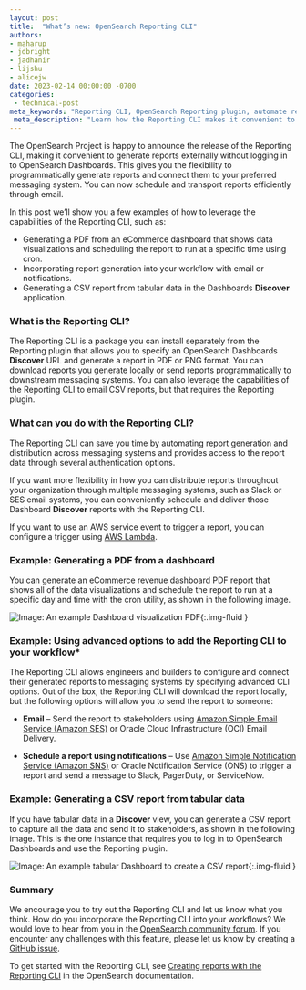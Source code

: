 ```yaml
---
layout: post
title:  "What’s new: OpenSearch Reporting CLI"
authors:
- maharup
- jdbright
- jadhanir
- lijshu
- alicejw
date: 2023-02-14 00:00:00 -0700
categories:
 - technical-post
meta_keywords: "Reporting CLI, OpenSearch Reporting plugin, automate reporting in OpenSearch"
 meta_description: "Learn how the Reporting CLI makes it convenient to generate external reports without logging in to OpenSearch Dashboards."
---
```


The OpenSearch Project is happy to announce the release of the Reporting CLI, making it convenient to generate reports externally without logging in to OpenSearch Dashboards. This gives you the flexibility to programmatically generate reports and connect them to your preferred messaging system. You can now schedule and transport reports efficiently through email.

In this post we’ll show you a few examples of how to leverage the capabilities of the Reporting CLI, such as:  

* Generating a PDF from an eCommerce dashboard that shows data visualizations and scheduling the report to run at a specific time using cron.
* Incorporating report generation into your workflow with email or notifications.
* Generating a CSV report from tabular data in the Dashboards **Discover** application.

### What is the Reporting CLI?

The Reporting CLI is a package you can install separately from the Reporting plugin that allows you to specify an OpenSearch Dashboards **Discover** URL and generate a report in PDF or PNG format. You can download reports you generate locally or send reports programmatically to downstream messaging systems. You can also leverage the capabilities of the Reporting CLI to email CSV reports, but that requires the Reporting plugin.

### What can you do with the Reporting CLI?

The Reporting CLI can save you time by automating report generation and distribution across messaging systems and provides access to the report data through several authentication options.

If you want more flexibility in how you can distribute reports throughout your organization through multiple messaging systems, such as Slack or SES email systems, you can conveniently schedule and deliver those Dashboard **Discover** reports with the Reporting CLI.

If you want to use an AWS service event to trigger a report, you can configure a trigger using [AWS Lambda](https://aws.amazon.com/lambda/).

### Example: Generating a PDF from a dashboard

You can generate an eCommerce revenue dashboard PDF report that shows all of the data visualizations and schedule the report to run at a specific day and time with the cron utility, as shown in the following image.

![Image: An example Dashboard visualization PDF]({{site.baseurl}}/assets/media/blog-images/2023-02-14-whatsnew-reporting-cli/cli-pdf-report.png){:.img-fluid }

### Example: Using advanced options to add the Reporting CLI to your workflow*

The Reporting CLI allows engineers and builders to configure and connect their generated reports to messaging systems by specifying advanced CLI options. Out of the box, the Reporting CLI will download the report locally, but the following options will allow you to send the report to someone:

* **Email** – Send the report to stakeholders using [Amazon Simple Email Service (Amazon SES)](https://aws.amazon.com/ses/) or Oracle Cloud Infrastructure (OCI) Email Delivery.

* **Schedule a report using notifications** – Use [Amazon Simple Notification Service (Amazon SNS)](https://aws.amazon.com/sns/) or Oracle Notification Service (ONS) to trigger a report and send a message to Slack, PagerDuty, or ServiceNow.

### Example: Generating a CSV report from tabular data

If you have tabular data in a **Discover** view, you can generate a CSV report to capture all the data and send it to stakeholders, as shown in the following image. This is the one instance that requires you to log in to OpenSearch Dashboards and use the Reporting plugin.

![Image: An example tabular Dashboard to create a CSV report]({{site.baseurl}}/assets/media/blog-images/2023-02-14-whatsnew-reporting-cli/tab-csv.png){:.img-fluid }

### Summary

We encourage you to try out the Reporting CLI and let us know what you think. How do you incorporate the Reporting CLI into your workflows? We would love to hear from you in the [OpenSearch community forum](https://forum.opensearch.org/). If you encounter any challenges with this feature, please let us know by creating a [GitHub issue](https://github.com/opensearch-project/reporting-cli/issues).

To get started with the Reporting CLI, see [Creating reports with the Reporting CLI](https://opensearch.org/docs/latest/dashboards/reporting-cli/rep-cli-index/) in the OpenSearch documentation.